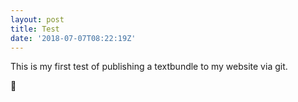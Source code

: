 ```yaml
---
layout: post
title: Test
date: '2018-07-07T08:22:19Z'
---
```


This is my first test of publishing a textbundle to my website via git.

🤞